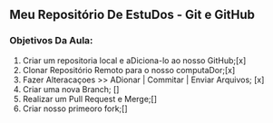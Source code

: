 
## Meu Repositório De EstuDos - Git e GitHub

### Objetivos Da Aula:

1. Criar um repositoria local e aDiciona-lo ao nosso GitHub;[x]
2. Clonar Repositório Remoto para o nosso computaDor;[x]
3. Fazer Alteracaçoes >> ADionar | Commitar | Enviar Arquivos; [x]
4. Criar uma nova Branch; []
5. Realizar um Pull Request e Merge;[]
7. Criar nosso primeoro fork;[]
